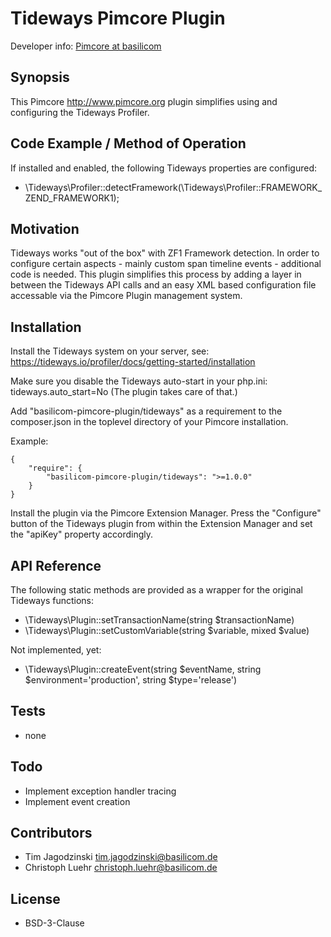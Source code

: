 Tideways Pimcore Plugin
================================================

Developer info: [Pimcore at basilicom](http://basilicom.de/en/pimcore)

## Synopsis

This Pimcore http://www.pimcore.org plugin simplifies using
and configuring the Tideways Profiler.

## Code Example / Method of Operation

If installed and enabled, the following Tideways properties
are configured:

* \Tideways\Profiler::detectFramework(\Tideways\Profiler::FRAMEWORK_ZEND_FRAMEWORK1);

## Motivation

Tideways works "out of the box" with ZF1 Framework detection.
In order to configure certain aspects - mainly custom span timeline
events - additional code is needed. This plugin simplifies this
process by adding a layer in between the Tideways API calls and
an easy XML based configuration file accessable via the Pimcore
Plugin management system.

## Installation

Install the Tideways system on your server, see: https://tideways.io/profiler/docs/getting-started/installation

Make sure you disable the Tideways auto-start in your php.ini: tideways.auto_start=No (The plugin takes care of that.)

Add "basilicom-pimcore-plugin/tideways" as a requirement to the
composer.json in the toplevel directory of your Pimcore installation.

Example:

    {
        "require": {
            "basilicom-pimcore-plugin/tideways": ">=1.0.0"
        }
    }
    
Install the plugin via the Pimcore Extension Manager. Press the "Configure" button of the
Tideways plugin from within the Extension Manager and set the "apiKey" property accordingly.

## API Reference

The following static methods are provided as a wrapper for the original
Tideways functions:
 
* \Tideways\Plugin::setTransactionName(string $transactionName)
* \Tideways\Plugin::setCustomVariable(string $variable, mixed $value)

Not implemented, yet:

* \Tideways\Plugin::createEvent(string $eventName, string $environment='production', string $type='release')

## Tests

* none

## Todo

* Implement exception handler tracing 
* Implement event creation

## Contributors

* Tim Jagodzinski <tim.jagodzinski@basilicom.de>
* Christoph Luehr <christoph.luehr@basilicom.de>

## License

* BSD-3-Clause
